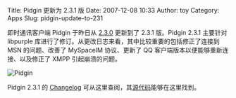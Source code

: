 Title: Pidgin 更新为 2.3.1 版
Date: 2007-12-08 10:33
Author: toy
Category: Apps
Slug: pidgin-update-to-231

即时通讯客户端 Pidgin 于昨日从
[2.3.0](http://linuxtoy.org/archives/pidgin-230-released.html) 更新到了
2.3.1 版。Pidgin 2.3.1 主要针对 libpurple
库进行了修订。从更改日志来看，其中比较重要的包括修正了连接到 MSN
的问题、改善了 MySpaceIM 协议、更新了 QQ
客户端版本以便能够重新连接、以及修正了 XMPP 引起崩溃的问题。

![Pidgin](http://i.linuxtoy.org/i/logo/pidgin.png)

Pidgin 2.3.1 的 [Changelog](http://developer.pidgin.im/wiki/ChangeLog)
可从这里查阅，其[源代码](http://sourceforge.net/project/showfiles.php?group_id=235&package_id=230234&release_id=559922)能够在这里找到。
